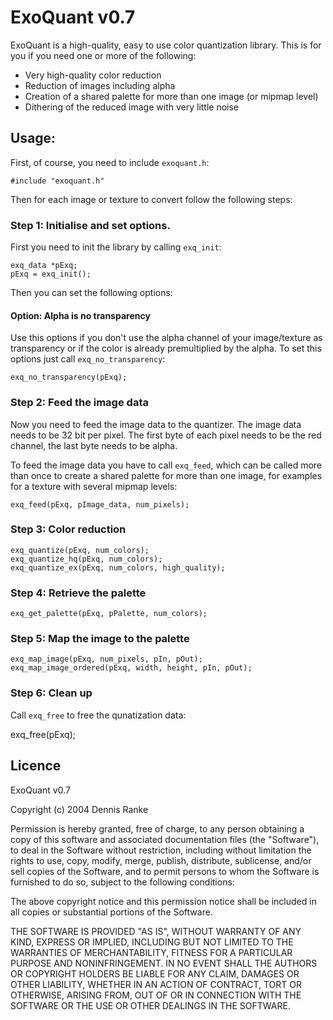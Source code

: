 # ExoQuant v0.7

ExoQuant is a high-quality, easy to use color quantization library. This is for you if you need one or more of the following:

* Very high-quality color reduction
* Reduction of images including alpha
* Creation of a shared palette for more than one image (or mipmap level)
* Dithering of the reduced image with very little noise

## Usage:

First, of course, you need to include `exoquant.h`:

    #include "exoquant.h"

Then for each image or texture to convert follow the following steps:

### Step 1: Initialise and set options.

First you need to init the library by calling `exq_init`:

    exq_data *pExq;
    pExq = exq_init();

Then you can set the following options:

#### Option: Alpha is no transparency

Use this options if you don't use the alpha channel of your image/texture as transparency or if the color is already premultiplied by the alpha. To set this options just call `exq_no_transparency`:

    exq_no_transparency(pExq);

### Step 2: Feed the image data

Now you need to feed the image data to the quantizer. The image data needs to be 32 bit per pixel. The first byte of each pixel needs to be the red channel, the last byte needs to be alpha.

To feed the image data you have to call `exq_feed`, which can be called more than once to create a shared palette for more than one image, for examples for a texture with several mipmap levels:

    exq_feed(pExq, pImage_data, num_pixels);

### Step 3: Color reduction

    exq_quantize(pExq, num_colors);
    exq_quantize_hq(pExq, num_colors);
    exq_quantize_ex(pExq, num_colors, high_quality);

### Step 4: Retrieve the palette

    exq_get_palette(pExq, pPalette, num_colors);

### Step 5: Map the image to the palette

    exq_map_image(pExq, num_pixels, pIn, pOut);
    exq_map_image_ordered(pExq, width, height, pIn, pOut);

### Step 6: Clean up

Call `exq_free` to free the qunatization data:

   exq_free(pExq);

## Licence

ExoQuant v0.7

Copyright (c) 2004 Dennis Ranke

Permission is hereby granted, free of charge, to any person obtaining a copy of
this software and associated documentation files (the "Software"), to deal in
the Software without restriction, including without limitation the rights to
use, copy, modify, merge, publish, distribute, sublicense, and/or sell copies
of the Software, and to permit persons to whom the Software is furnished to do
so, subject to the following conditions:

The above copyright notice and this permission notice shall be included in all
copies or substantial portions of the Software.

THE SOFTWARE IS PROVIDED "AS IS", WITHOUT WARRANTY OF ANY KIND, EXPRESS OR
IMPLIED, INCLUDING BUT NOT LIMITED TO THE WARRANTIES OF MERCHANTABILITY,
FITNESS FOR A PARTICULAR PURPOSE AND NONINFRINGEMENT. IN NO EVENT SHALL THE
AUTHORS OR COPYRIGHT HOLDERS BE LIABLE FOR ANY CLAIM, DAMAGES OR OTHER
LIABILITY, WHETHER IN AN ACTION OF CONTRACT, TORT OR OTHERWISE, ARISING FROM,
OUT OF OR IN CONNECTION WITH THE SOFTWARE OR THE USE OR OTHER DEALINGS IN THE
SOFTWARE.
